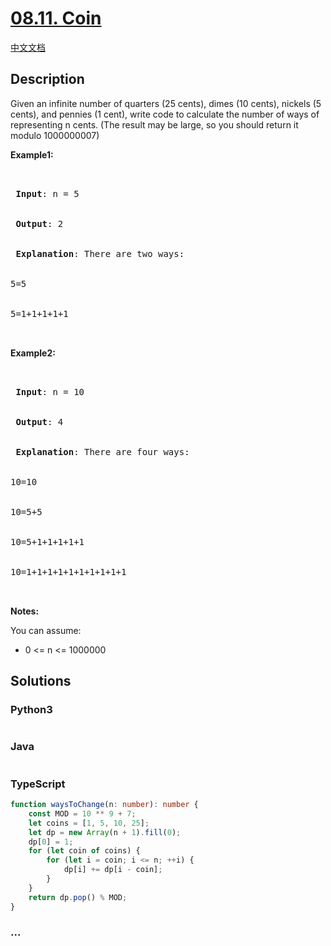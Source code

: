 # [08.11. Coin](https://leetcode.cn/problems/coin-lcci)

[中文文档](/lcci/08.11.Coin/README.md)

## Description

<p>Given an infinite number of quarters (25 cents), dimes (10 cents), nickels (5 cents), and pennies (1 cent), write code to calculate the number of ways of representing n cents.&nbsp;(The result may be large, so you should return it modulo 1000000007)</p>

<p><strong>Example1:</strong></p>

<pre>


<strong> Input</strong>: n = 5


<strong> Output</strong>: 2


<strong> Explanation</strong>: There are two ways:


5=5


5=1+1+1+1+1


</pre>

<p><strong>Example2:</strong></p>

<pre>


<strong> Input</strong>: n = 10


<strong> Output</strong>: 4


<strong> Explanation</strong>: There are four ways:


10=10


10=5+5


10=5+1+1+1+1+1


10=1+1+1+1+1+1+1+1+1+1


</pre>

<p><strong>Notes: </strong></p>

<p>You can assume:</p>

<ul>
	<li>0 &lt;= n&nbsp;&lt;= 1000000</li>
</ul>

## Solutions

<!-- tabs:start -->

### **Python3**

```python


```

### **Java**

```java


```

### **TypeScript**

```ts
function waysToChange(n: number): number {
    const MOD = 10 ** 9 + 7;
    let coins = [1, 5, 10, 25];
    let dp = new Array(n + 1).fill(0);
    dp[0] = 1;
    for (let coin of coins) {
        for (let i = coin; i <= n; ++i) {
            dp[i] += dp[i - coin];
        }
    }
    return dp.pop() % MOD;
}
```

### **...**

```


```

<!-- tabs:end -->
